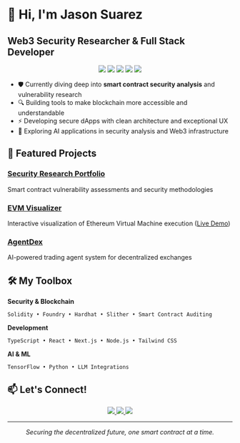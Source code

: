 # 👋 Hi, I'm Jason Suarez

## Web3 Security Researcher & Full Stack Developer

<div align="center">
  <img src="https://img.shields.io/badge/Solidity-363636?style=for-the-badge&logo=solidity&logoColor=white" />
  <img src="https://img.shields.io/badge/TypeScript-3178C6?style=for-the-badge&logo=typescript&logoColor=white" />
  <img src="https://img.shields.io/badge/React-61DAFB?style=for-the-badge&logo=react&logoColor=black" />
  <img src="https://img.shields.io/badge/Next.js-000000?style=for-the-badge&logo=nextdotjs&logoColor=white" />
  <img src="https://img.shields.io/badge/Ethereum-3C3C3D?style=for-the-badge&logo=ethereum&logoColor=white" />
</div>

- 🛡️ Currently diving deep into **smart contract security analysis** and vulnerability research
- 🔍 Building tools to make blockchain more accessible and understandable
- ⚡ Developing secure dApps with clean architecture and exceptional UX
- 🤖 Exploring AI applications in security analysis and Web3 infrastructure

## 📌 Featured Projects

### [Security Research Portfolio](https://github.com/All-Khwarizmi/security-reviews)
Smart contract vulnerability assessments and security methodologies

### [EVM Visualizer](https://github.com/All-Khwarizmi/evm-visualization)
Interactive visualization of Ethereum Virtual Machine execution ([Live Demo](https://evm-visualizer.vercel.app))

### [AgentDex](https://github.com/All-Khwarizmi/agentdex)
AI-powered trading agent system for decentralized exchanges

## 🛠️ My Toolbox

**Security & Blockchain**
```
Solidity • Foundry • Hardhat • Slither • Smart Contract Auditing
```

**Development**
```
TypeScript • React • Next.js • Node.js • Tailwind CSS
```

**AI & ML**
```
TensorFlow • Python • LLM Integrations
```

## 📫 Let's Connect!

<div align="center">
  <a href="https://www.linkedin.com/in/jason-suarez/">
    <img src="https://img.shields.io/badge/LinkedIn-0077B5?style=for-the-badge&logo=linkedin&logoColor=white" />
  </a>
  <a href="https://twitter.com/swarecito">
    <img src="https://img.shields.io/badge/Twitter-1DA1F2?style=for-the-badge&logo=twitter&logoColor=white" />
  </a>
  <a href="https://jason-suarez.com">
    <img src="https://img.shields.io/badge/Website-FF5722?style=for-the-badge&logo=blogger&logoColor=white" />
  </a>
</div>

---

<div align="center">
  <i>Securing the decentralized future, one smart contract at a time.</i>
</div>
